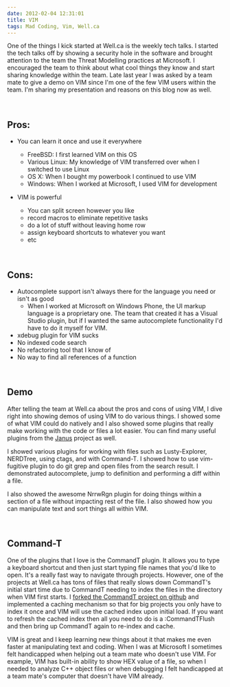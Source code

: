 ```yaml
---
date: 2012-02-04 12:31:01
title: VIM
tags: Mad Coding, Vim, Well.ca
---
```

One of the things I kick started at Well.ca is the weekly tech talks. I started
the tech talks off by showing a security hole in the software and brought
attention to the team the Threat Modelling practices at Microsoft. I encouraged
the team to think about what cool things they know and start sharing knowledge
within the team. Late last year I was asked by a team mate to give a demo on
VIM since I'm one of the few VIM users within the team. I'm sharing my
presentation and reasons on this blog now as well.

<br>

## **Pros:**

- You can learn it once and use it everywhere
    - FreeBSD: I first learned VIM on this OS
    - Various Linux: My knowledge of VIM transferred over when I switched to
      use Linux
    - OS X: When I bought my powerbook I continued to use VIM
    - Windows: When I worked at Microsoft, I used VIM for development
	
- VIM is powerful
    - You can split screen however you like
    - record macros to eliminate repetitive tasks
    - do a lot of stuff without leaving home row
    - assign keyboard shortcuts to whatever you want
    - etc

<br>

## **Cons:**

- Autocomplete support isn't always there for the language you need or isn't as
  good
    - When I worked at Microsoft on Windows Phone, the UI markup language is a
      proprietary one. The team that created it has a Visual Studio plugin, but
      if I wanted the same autocomplete functionality I'd have to do it myself
      for VIM.
- xdebug plugin for VIM sucks
- No indexed code search
- No refactoring tool that I know of
- No way to find all references of a function

<br>

## **Demo**

After telling the team at Well.ca about the pros and cons of using VIM, I dive
right into showing demos of using VIM to do various things. I showed some of
what VIM could do natively and I also showed some plugins that really make
working with the code or files a lot easier. You can find many useful plugins
from the [Janus](https://github.com/carlhuda/janus) project as well.

I showed various plugins for working with files such as Lusty-Explorer,
NERDTree, using ctags, and with Command-T. I showed how to use vim-fugitive
plugin to do git grep and open files from the search result. I demonstrated
autocomplete, jump to definition and performing a diff within a file.

I also showed the awesome NrrwRgn plugin for doing things within a section of a
file without impacting rest of the file. I also showed how you can manipulate
text and sort things all within VIM.

<br>

## **Command-T**

One of the plugins that I love is the CommandT plugin. It allows you to type a
keyboard shortcut and then just start typing file names that you'd like to
open. It's a really fast way to navigate through projects. However, one of the
projects at Well.ca has tons of files that really slows down CommandT's initial
start time due to CommandT needing to index the files in the directory when VIM
first starts. I [forked the CommandT project on
github](https://github.com/dannysu/Command-T) and implemented a caching
mechanism so that for big projects you only have to index it once and VIM will
use the cached index upon initial load. If you want to refresh the cached index
then all you need to do is a :CommandTFlush and then bring up CommandT again to
re-index and cache.

VIM is great and I keep learning new things about it that makes me even faster
at manipulating text and coding. When I was at Microsoft I sometimes felt
handicapped when helping out a team mate who doesn't use VIM. For example, VIM
has built-in ability to show HEX value of a file, so when I needed
to analyze C++ object files or when debugging I felt handicapped at a team
mate's computer that doesn't have VIM already.
